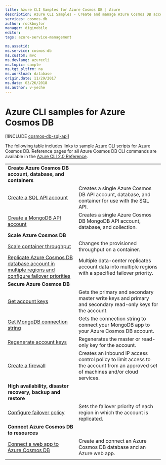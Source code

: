 ```yaml
---
title: Azure CLI Samples for Azure Cosmos DB | Azure
description: Azure CLI Samples - Create and manage Azure Cosmos DB accounts, databases, containers, regions, and firewalls. 
services: cosmos-db
author: rockboyfor
manager: digimobile
editor: 
tags: azure-service-management

ms.assetid:
ms.service: cosmos-db
ms.custom: mvc
ms.devlang: azurecli
ms.topic: sample
ms.tgt_pltfrm: na
ms.workload: database
origin.date: 11/29/2017
ms.date: 03/26/2018
ms.author: v-yeche
---
```


# Azure CLI samples for Azure Cosmos DB

[!INCLUDE [cosmos-db-sql-api](../../includes/cosmos-db-sql-api.md)] 

The following table includes links to sample Azure CLI scripts for Azure Cosmos DB. Reference pages for all Azure Cosmos DB CLI commands are available in the [Azure CLI 2.0 Reference](https://docs.azure.cn/zh-cn/cli/cosmosdb?view=azure-cli-latest).

| |  |
|---|---|
|**Create Azure Cosmos DB account, database, and containers**||
|[Create a SQL API account](scripts/create-database-account-collections-cli.md)| Creates a single Azure Cosmos DB API account, database, and container for use with the SQL API. |
| [Create a MongoDB API account](scripts/create-mongodb-database-account-cli.md) | Creates a single Azure Cosmos DB MongoDB API account, database, and collection. |
|**Scale Azure Cosmos DB**||
| [Scale container throughput](scripts/scale-collection-throughput-cli.md) | Changes the provisioned throughput on a container.|
|[Replicate Azure Cosmos DB database account in multiple regions and configure failover priorities](scripts/scale-multiregion-cli.md)|Multiple data-center replicates account data into multiple regions with a specified failover priority.|
|**Secure Azure Cosmos DB**||
| [Get account keys](scripts/secure-get-account-key-cli.md) | Gets the primary and secondary master write keys and primary and secondary read-only keys for the account.|
| [Get MongoDB connection string](scripts/secure-mongo-connection-string-cli.md) | Gets the connection string to connect your MongoDB app to your Azure Cosmos DB account.|
|[Regenerate account keys](scripts/secure-regenerate-key-cli.md)|Regenerates the master or read-only key for the account.|
|[Create a firewall](scripts/create-firewall-cli.md)| Creates an inbound IP access control policy to limit access to the account from an approved set of machines and/or cloud services.|
|**High availability, disaster recovery, backup and restore**||
|[Configure failover policy](scripts/ha-failover-policy-cli.md)|Sets the failover priority of each region in which the account is replicated.|
|**Connect Azure Cosmos DB to resources**||
|[Connect a web app to Azure Cosmos DB](../app-service/scripts/app-service-cli-app-service-documentdb.md)|Create and connect an Azure Cosmos DB database and an Azure web app.|
|||
<!--NOTICES: Line 35 全球范围 to 多个数据中心范围  -->
<!--NOTICE: Line 35 Globally TO Multiple data-center-->


<!--Update_Description: update meta properties, wording update, update link -->